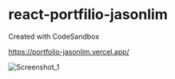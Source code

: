 # react-portfilio-jasonlim
Created with CodeSandbox

https://portfolio-jasonlim.vercel.app/

![Screenshot_1](https://user-images.githubusercontent.com/107684179/194297206-112fe4ef-3e8f-41a7-bc80-881c55bdd104.png)


